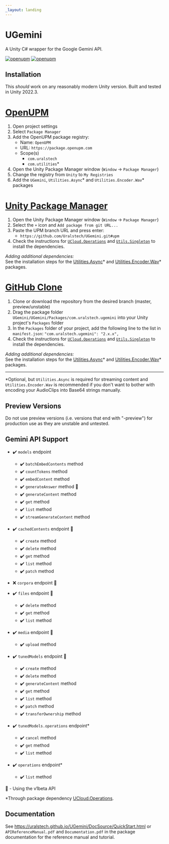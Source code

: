 ```yaml
---
_layout: landing
---
```


# UGemini

A Unity C# wrapper for the Google Gemini API.

[![openupm](https://img.shields.io/npm/v/com.uralstech.ugemini?label=openupm&registry_uri=https://package.openupm.com)](https://openupm.com/packages/com.uralstech.ugemini/)
[![openupm](https://img.shields.io/badge/dynamic/json?color=brightgreen&label=downloads&query=%24.downloads&suffix=%2Fmonth&url=https%3A%2F%2Fpackage.openupm.com%2Fdownloads%2Fpoint%2Flast-month%2Fcom.uralstech.ugemini)](https://openupm.com/packages/com.uralstech.ugemini/)

## Installation

This *should* work on any reasonably modern Unity version. Built and tested in Unity 2022.3.

# [OpenUPM](#tab/openupm)

1. Open project settings
2. Select `Package Manager`
3. Add the OpenUPM package registry:
    - Name: `OpenUPM`
    - URL: `https://package.openupm.com`
    - Scope(s)
        - `com.uralstech`
        - `com.utilities`\*
4. Open the Unity Package Manager window (`Window` -> `Package Manager`)
5. Change the registry from `Unity` to `My Registries`
6. Add the `UGemini`, `Utilities.Async`\* and `Utilities.Encoder.Wav`\* packages

# [Unity Package Manager](#tab/upm)

1. Open the Unity Package Manager window (`Window` -> `Package Manager`)
2. Select the `+` icon and `Add package from git URL...`
3. Paste the UPM branch URL and press enter:
    - `https://github.com/Uralstech/UGemini.git#upm`
4. Check the instructions for [`UCloud.Operations`](https://uralstech.github.io/UCloud.Operations) and [`Utils.Singleton`](https://uralstech.github.io/Utils.Singleton) to install the dependencies.

*Adding additional dependencies:*<br/>
See the installation steps for the [Utilities.Async](https://github.com/rageAgainstThePixel/com.utilities.async)\* and [Utilities.Encoder.Wav](https://github.com/rageAgainstThePixel/com.utilities.encoder.wav)\* packages.

# [GitHub Clone](#tab/github)

1. Clone or download the repository from the desired branch (master, preview/unstable)
2. Drag the package folder `UGemini/UGemini/Packages/com.uralstech.ugemini` into your Unity project's `Packages` folder
3. In the `Packages` folder of your project, add the following line to the list in `manifest.json`:
    `"com.uralstech.ugemini": "2.x.x",`
4. Check the instructions for [`UCloud.Operations`](https://uralstech.github.io/UCloud.Operations) and [`Utils.Singleton`](https://uralstech.github.io/Utils.Singleton) to install the dependencies.

*Adding additional dependencies:*<br/>
See the installation steps for the [Utilities.Async](https://github.com/rageAgainstThePixel/com.utilities.async)\* and [Utilities.Encoder.Wav](https://github.com/rageAgainstThePixel/com.utilities.encoder.wav)\* packages.

---

\*Optional, but `Utilities.Async` is required for streaming content and `Utilities.Encoder.Wav` is recommended if you don't want to bother with encoding your AudioClips into Base64 strings manually.

## Preview Versions

Do not use preview versions (i.e. versions that end with "-preview") for production use as they are unstable and untested.

## Gemini API Support

- ✔️ `models` endpoint
    - ✔️ `batchEmbedContents` method
    - ✔️ `countTokens` method
    - ✔️ `embedContent` method
    - ✔️ `generateAnswer` method 🧪
    - ✔️ `generateContent` method
    - ✔️ `get` method
    - ✔️ `list` method
    - ✔️ `streamGenerateContent` method
    
- ✔️ `cachedContents` endpoint 🧪
    - ✔️ `create` method
    - ✔️ `delete` method
    - ✔️ `get` method
    - ✔️ `list` method
    - ✔️ `patch` method

- ❌ `corpora` endpoint 🧪
- ✔️ `files` endpoint 🧪
    - ✔️ `delete` method
    - ✔️ `get` method
    - ✔️ `list` method

- ✔️ `media` endpoint 🧪
    - ✔️ `upload` method
    
- ✔️ `tunedModels` endpoint 🧪
    - ✔️ `create` method
    - ✔️ `delete` method
    - ✔️ `generateContent` method
    - ✔️ `get` method
    - ✔️ `list` method
    - ✔️ `patch` method
    - ✔️ `transferOwnership` method

- ✔️ `tunedModels.operations` endpoint\*
    - ✔️ `cancel` method
    - ✔️ `get` method
    - ✔️ `list` method
    
- ✔️ `operations` endpoint\*
    - ✔️ `list` method

🧪 - Using the v1beta API

\*Through package dependency [UCloud.Operations](https://github.com/Uralstech/UCloud.Operations).

## Documentation

See <https://uralstech.github.io/UGemini/DocSource/QuickStart.html> or `APIReferenceManual.pdf` and `Documentation.pdf` in the package documentation for the reference manual and tutorial.
